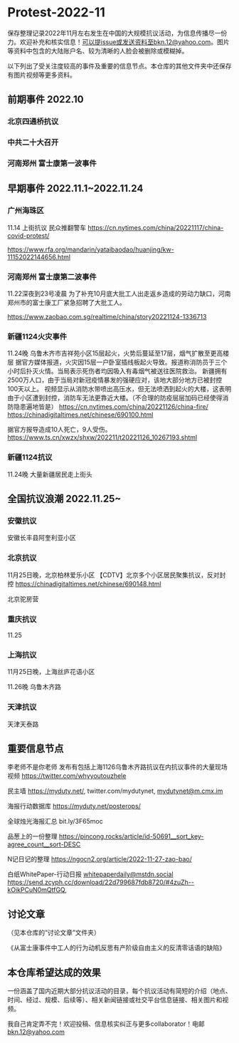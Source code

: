 # Protest-2022-11
保存整理记录2022年11月左右发生在中国的大规模抗议活动，为信息传播尽一份力。欢迎补充和核实信息！可以提issue或发送资料至bkn.12@yahoo.com。图片等资料中包含的大陆账户名、较为清晰的人脸会被删除或模糊掉。

以下列出了受关注度较高的事件及重要的信息节点。本仓库的其他文件夹中还保存有图片视频等更多资料。

## 前期事件 2022.10

### 北京四通桥抗议

### 中共二十大召开

### 河南郑州 富士康第一波事件

## 早期事件 2022.11.1~2022.11.24

### 广州海珠区
11.14 上街抗议 民众推翻警车
https://cn.nytimes.com/china/20221117/china-covid-protest/

https://www.rfa.org/mandarin/yataibaodao/huanjing/kw-11152022144656.html

### 河南郑州 富士康第二波事件
11.22深夜到23号凌晨 为了补充10月底大批工人出走返乡造成的劳动力缺口，河南郑州市的富士康工厂紧急招聘了大批工人。

https://www.zaobao.com.sg/realtime/china/story20221124-1336713

### 新疆1124火灾事件
11.24晚 乌鲁木齐市吉祥苑小区15层起火，火势后蔓延至17层，烟气扩散至更高楼层
据官方媒体报道，火灾因15层一户卧室插线板起火导致。报道称消防员于三个小时后扑灭火情。当局表示死伤者均因吸入有毒烟气被送往医院救治。
新疆拥有2500万人口，由于当局对新冠疫情暴发的强硬应对，该地大部分地方已被封控100天以上。
视频显示从消防水带喷出高压水，但无法喷洒到起火的大楼，这表明由于小区遭到封控，消防车无法更靠近大楼。（不合理的防疫层层加码已经使得消防隐患遍地皆是）
https://cn.nytimes.com/china/20221126/china-fire/
https://chinadigitaltimes.net/chinese/690100.html

据官方报导造成10人死亡，9人受伤。https://www.ts.cn/xwzx/shxw/202211/t20221126_10267193.shtml

### 新疆1124抗议
11.24晚 大量新疆居民走上街头

## 全国抗议浪潮 2022.11.25~

### 安徽抗议
安徽长丰县阿奎利亚小区

### 北京抗议
11月25日晚，北京柏林爱乐小区
【CDTV】北京多个小区居民聚集抗议，反对封控 https://chinadigitaltimes.net/chinese/690148.html

北京驼房营

### 重庆抗议
11.25

### 上海抗议
11月25日晚，上海丝庐花语小区

11.26晚 乌鲁木齐路

### 天津抗议
天津天泰路




## 重要信息节点
李老师不是你老师 发布有包括上海1126乌鲁木齐路抗议在内抗议事件的大量现场视频 https://twitter.com/whyyoutouzhele

民主墙 https://myduty.net/, twitter.com/mydutynet, mydutynet@m.cmx.im  

海报行动数据库 https://myduty.net/posterops/

全球烛光海报汇总 bit.ly/3F65moc

品葱上的一份整理 https://pincong.rocks/article/id-50691__sort_key-agree_count__sort-DESC

N记日记的整理 https://ngocn2.org/article/2022-11-27-zao-bao/

白纸WhitePaper-行动日报 whitepaperdaily@mstdn.social https://send.zcyph.cc/download/22d799687fdb8720/#4zuZh--kOikPCuN0mQtfGQ, 


## 讨论文章
（见本仓库的“讨论文章”文件夹）

《从富士康事件中工人的行为动机反思有产阶级自由主义的反清零话语的缺陷》

## 本仓库希望达成的效果
一份涵盖了国内近期大部分抗议活动的目录，每个抗议活动有简短的介绍（地点、时间、经过、规模、后续等）、相关新闻链接或社交平台信息链接、相关图片和视频。

我自己肯定弄不完！欢迎投稿、信息核实纠正与更多collaborator！电邮 bkn.12@yahoo.com
